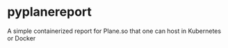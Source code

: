 # pyplanereport
A simple containerized report for Plane.so that one can host in Kubernetes or Docker
